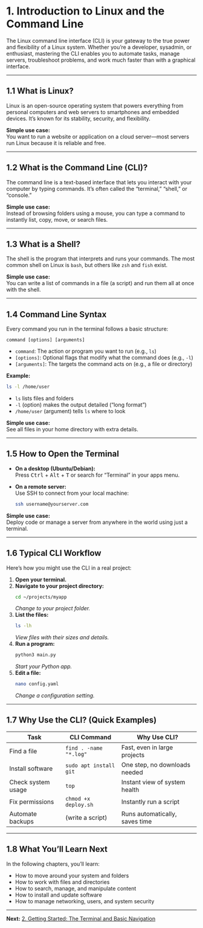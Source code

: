 # 1. Introduction to Linux and the Command Line

The Linux command line interface (CLI) is your gateway to the true power and flexibility of a Linux system. Whether you’re a developer, sysadmin, or enthusiast, mastering the CLI enables you to automate tasks, manage servers, troubleshoot problems, and work much faster than with a graphical interface.

---

## 1.1 What is Linux?

Linux is an open-source operating system that powers everything from personal computers and web servers to smartphones and embedded devices. It’s known for its stability, security, and flexibility.

**Simple use case:**  
You want to run a website or application on a cloud server—most servers run Linux because it is reliable and free.

---

## 1.2 What is the Command Line (CLI)?

The command line is a text-based interface that lets you interact with your computer by typing commands. It’s often called the “terminal,” “shell,” or “console.”

**Simple use case:**  
Instead of browsing folders using a mouse, you can type a command to instantly list, copy, move, or search files.

---

## 1.3 What is a Shell?

The shell is the program that interprets and runs your commands. The most common shell on Linux is `bash`, but others like `zsh` and `fish` exist.

**Simple use case:**  
You can write a list of commands in a file (a script) and run them all at once with the shell.

---

## 1.4 Command Line Syntax

Every command you run in the terminal follows a basic structure:

```
command [options] [arguments]
```

- `command`: The action or program you want to run (e.g., `ls`)
- `[options]`: Optional flags that modify what the command does (e.g., `-l`)
- `[arguments]`: The targets the command acts on (e.g., a file or directory)

**Example:**
```bash
ls -l /home/user
```
- `ls` lists files and folders
- `-l` (option) makes the output detailed (“long format”)
- `/home/user` (argument) tells `ls` where to look

**Simple use case:**  
See all files in your home directory with extra details.

---

## 1.5 How to Open the Terminal

- **On a desktop (Ubuntu/Debian):**  
  Press <kbd>Ctrl</kbd> + <kbd>Alt</kbd> + <kbd>T</kbd> or search for “Terminal” in your apps menu.

- **On a remote server:**  
  Use SSH to connect from your local machine:
  ```bash
  ssh username@yourserver.com
  ```

**Simple use case:**  
Deploy code or manage a server from anywhere in the world using just a terminal.

---

## 1.6 Typical CLI Workflow

Here’s how you might use the CLI in a real project:

1. **Open your terminal.**
2. **Navigate to your project directory:**
   ```bash
   cd ~/projects/myapp
   ```
   *Change to your project folder.*
3. **List the files:**
   ```bash
   ls -lh
   ```
   *View files with their sizes and details.*
4. **Run a program:**
   ```bash
   python3 main.py
   ```
   *Start your Python app.*
5. **Edit a file:**
   ```bash
   nano config.yaml
   ```
   *Change a configuration setting.*

---

## 1.7 Why Use the CLI? (Quick Examples)

| Task                  | CLI Command                        | Why Use CLI?                       |
|-----------------------|------------------------------------|-------------------------------------|
| Find a file           | `find . -name "*.log"`             | Fast, even in large projects        |
| Install software      | `sudo apt install git`             | One step, no downloads needed       |
| Check system usage    | `top`                              | Instant view of system health       |
| Fix permissions       | `chmod +x deploy.sh`               | Instantly run a script              |
| Automate backups      | (write a script)                   | Runs automatically, saves time      |

---

## 1.8 What You’ll Learn Next

In the following chapters, you’ll learn:

- How to move around your system and folders
- How to work with files and directories
- How to search, manage, and manipulate content
- How to install and update software
- How to manage networking, users, and system security

---

**Next:** [2. Getting Started: The Terminal and Basic Navigation](./02-getting-started-terminal-navigation.md)